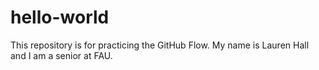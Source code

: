 # hello-world
This repository is for practicing the GitHub Flow.
My name is Lauren Hall and I am a senior at FAU. 
